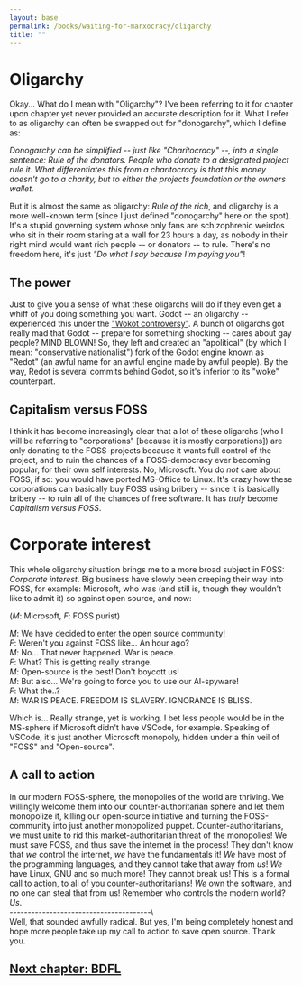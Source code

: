 ```yaml
---
layout: base
permalink: /books/waiting-for-marxocracy/oligarchy
title: ""
---
```


# Oligarchy
Okay... What do I mean with "Oligarchy"? I've been referring
to it for chapter upon chapter yet never provided an accurate
description for it. What I refer to as oligarchy can often
be swapped out for "donogarchy", which I define as:

*Donogarchy can be simplified -- just like "Charitocracy" --, into
a single sentence: Rule of the donators. People who donate to a
designated project rule it. What differentiates this from a
charitocracy is that this money doesn't go to a charity, but
to either the projects foundation or the owners wallet.*

But it is almost the same as oligarchy: *Rule of the rich*,
and oligarchy is a more well-known term (since I just defined
"donogarchy" here on the spot). It's a stupid governing
system whose only fans are schizophrenic weirdos who sit in
their room staring at a wall for 23 hours a day, as nobody in their
right mind would want rich people -- or donators -- to rule. There's
no freedom here, it's just *"Do what I say because I'm paying you"*!

## The power
Just to give you a sense of what these oligarchs will do if they even
get a whiff of you doing something you want. Godot -- an oligarchy --
experienced this under the ["Wokot controversy"](https://elisstaaf.github.io/books/waiting-for-marxocracy/foss-culture#godot-foundation).
A bunch of oligarchs got really mad that Godot -- prepare for something
shocking -- cares about gay people? MIND BLOWN! So, they left and created
an "apolitical" (by which I mean: "conservative nationalist") fork of the
Godot engine known as "Redot" (an awful name for an awful engine made by
awful people). By the way, Redot is several commits behind Godot, so it's
inferior to its "woke" counterpart.

## Capitalism versus FOSS
I think it has become increasingly clear that a lot of these oligarchs (who
I will be referring to "corporations" \[because it is mostly corporations])
are only donating to the FOSS-projects because it wants full control of
the project, and to ruin the chances of a FOSS-democracy ever becoming popular,
for their own self interests. No, Microsoft. You do *not* care about FOSS, if so:
you would have ported MS-Office to Linux. It's crazy how these corporations can
basically buy FOSS using bribery -- since it is basically bribery -- to ruin all
of the chances of free software. It has *truly* become *Capitalism versus FOSS*.

# Corporate interest
This whole oligarchy situation brings me to a more broad subject in FOSS:
*Corporate interest*. Big business have slowly been creeping their way
into FOSS, for example: Microsoft, who was (and still is, though they wouldn't
like to admit it) so against open source, and now:

(*M*: Microsoft, *F*: FOSS purist)

*M*: We have decided to enter the open source community!  
*F*: Weren't you against FOSS like... An hour ago?  
*M*: No... That never happened. War is peace.  
*F*: What? This is getting really strange.  
*M*: Open-source is the best! Don't boycott us!  
*M*: But also... We're going to force you to use our AI-spyware!  
*F*: What the..?  
*M*: WAR IS PEACE. FREEDOM IS SLAVERY. IGNORANCE IS BLISS.

Which is... Really strange, yet is working. I bet less people would be
in the MS-sphere if Microsoft didn't have VSCode, for example. Speaking of
VSCode, it's just another Microsoft monopoly, hidden under a thin veil of
"FOSS" and "Open-source".

## A call to action
In our modern FOSS-sphere, the monopolies of the world are thriving. We willingly
welcome them into our counter-authoritarian sphere and let them monopolize it,
killing our open-source initiative and turning the FOSS-community into just another
monopolized puppet. Counter-authoritarians, we must unite to rid this
market-authoritarian threat of the monopolies! We must save FOSS, and thus save
the internet in the process! They don't know that *we* control the internet, *we*
have the fundamentals it! *We* have most of the programming languages, and they cannot
take that away from *us*! *We* have Linux, GNU and so much more! They cannot break
us! This is a formal call to action, to all of you counter-authoritarians! *We*
own the software, and no one can steal that from us! Remember who controls
the modern world? *Us*.  
\-\-\-\-\-\-\-\-\-\-\-\-\-\-\-\-\-\-\-\-\-\-\-\-\-\-\-\-\-\-\-\-\-\-\-\-\-\-\-\  
Well, that sounded awfully radical. But yes, I'm being completely honest and  
hope more people take up my call to action to save open source. Thank you.

## 

## [Next chapter: BDFL](/books/waiting-for-marxocracy/bdfl)

